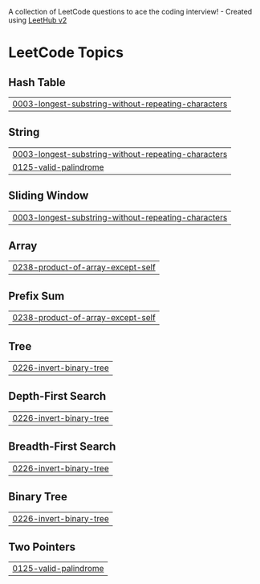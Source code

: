 A collection of LeetCode questions to ace the coding interview! - Created using [LeetHub v2](https://github.com/arunbhardwaj/LeetHub-2.0)
<!---LeetCode Topics Start-->
# LeetCode Topics
## Hash Table
|  |
| ------- |
| [0003-longest-substring-without-repeating-characters](https://github.com/Jae586/Leetcode-Submissions/tree/master/0003-longest-substring-without-repeating-characters) |
## String
|  |
| ------- |
| [0003-longest-substring-without-repeating-characters](https://github.com/Jae586/Leetcode-Submissions/tree/master/0003-longest-substring-without-repeating-characters) |
| [0125-valid-palindrome](https://github.com/Jae586/Leetcode-Submissions/tree/master/0125-valid-palindrome) |
## Sliding Window
|  |
| ------- |
| [0003-longest-substring-without-repeating-characters](https://github.com/Jae586/Leetcode-Submissions/tree/master/0003-longest-substring-without-repeating-characters) |
## Array
|  |
| ------- |
| [0238-product-of-array-except-self](https://github.com/Jae586/Leetcode-Submissions/tree/master/0238-product-of-array-except-self) |
## Prefix Sum
|  |
| ------- |
| [0238-product-of-array-except-self](https://github.com/Jae586/Leetcode-Submissions/tree/master/0238-product-of-array-except-self) |
## Tree
|  |
| ------- |
| [0226-invert-binary-tree](https://github.com/Jae586/Leetcode-Submissions/tree/master/0226-invert-binary-tree) |
## Depth-First Search
|  |
| ------- |
| [0226-invert-binary-tree](https://github.com/Jae586/Leetcode-Submissions/tree/master/0226-invert-binary-tree) |
## Breadth-First Search
|  |
| ------- |
| [0226-invert-binary-tree](https://github.com/Jae586/Leetcode-Submissions/tree/master/0226-invert-binary-tree) |
## Binary Tree
|  |
| ------- |
| [0226-invert-binary-tree](https://github.com/Jae586/Leetcode-Submissions/tree/master/0226-invert-binary-tree) |
## Two Pointers
|  |
| ------- |
| [0125-valid-palindrome](https://github.com/Jae586/Leetcode-Submissions/tree/master/0125-valid-palindrome) |
<!---LeetCode Topics End-->